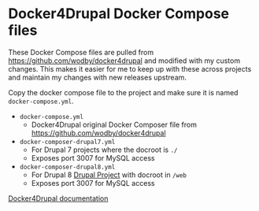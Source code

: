 # Docker4Drupal Docker Compose files

These Docker Compose files are pulled from https://github.com/wodby/docker4drupal and modified with my custom changes. This makes it easier for me to keep up with these across projects and maintain my changes with new releases upstream.

Copy the docker compose file to the project and make sure it is named `docker-compose.yml`.

* `docker-compose.yml`
  * Docker4Drupal original Docker Composer file from https://github.com/wodby/docker4drupal
* `docker-composer-drupal7.yml`
  * For Drupal 7 projects where the docroot is `./`
  * Exposes port 3007 for MySQL access
* `docker-composer-drupal8.yml`
  * For Drupal 8 [Drupal Project](https://github.com/drupal-composer/drupal-project) with docroot in `/web`
  * Exposes port 3007 for MySQL access

[Docker4Drupal documentation](https://docker4drupal.readthedocs.io/en/latest/)